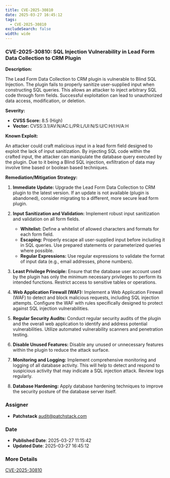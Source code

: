 ```yaml
---
title: CVE-2025-30810
date: 2025-03-27 16:45:12
tags:
  - CVE-2025-30810
excludeSearch: false
width: wide
---
```


### CVE-2025-30810: SQL Injection Vulnerability in Lead Form Data Collection to CRM Plugin

**Description:**

The Lead Form Data Collection to CRM plugin is vulnerable to Blind SQL Injection. The plugin fails to properly sanitize user-supplied input when constructing SQL queries. This allows an attacker to inject arbitrary SQL code through form fields. Successful exploitation can lead to unauthorized data access, modification, or deletion.

**Severity:**

*   **CVSS Score:** 8.5 (High)
*   **Vector:** CVSS:3.1/AV:N/AC:L/PR:L/UI:N/S:U/C:H/I:H/A:H

**Known Exploit:**

An attacker could craft malicious input in a lead form field designed to exploit the lack of input sanitization. By injecting SQL code within the crafted input, the attacker can manipulate the database query executed by the plugin. Due to it being a Blind SQL injection, exfiltration of data may involve time based or boolean based techniques.

**Remediation/Mitigation Strategy:**

1.  **Immediate Update:** Upgrade the Lead Form Data Collection to CRM plugin to the latest version. If an update is not available (plugin is abandoned), consider migrating to a different, more secure lead form plugin.

2.  **Input Sanitization and Validation:** Implement robust input sanitization and validation on all form fields.

    *   **Whitelist:** Define a whitelist of allowed characters and formats for each form field.
    *   **Escaping:** Properly escape all user-supplied input before including it in SQL queries.  Use prepared statements or parameterized queries where possible.
    *   **Regular Expressions:** Use regular expressions to validate the format of input data (e.g., email addresses, phone numbers).

3.  **Least Privilege Principle:** Ensure that the database user account used by the plugin has only the minimum necessary privileges to perform its intended functions. Restrict access to sensitive tables or operations.

4.  **Web Application Firewall (WAF):** Implement a Web Application Firewall (WAF) to detect and block malicious requests, including SQL injection attempts. Configure the WAF with rules specifically designed to protect against SQL injection vulnerabilities.

5.  **Regular Security Audits:** Conduct regular security audits of the plugin and the overall web application to identify and address potential vulnerabilities. Utilize automated vulnerability scanners and penetration testing.

6.  **Disable Unused Features:** Disable any unused or unnecessary features within the plugin to reduce the attack surface.

7.  **Monitoring and Logging:** Implement comprehensive monitoring and logging of all database activity. This will help to detect and respond to suspicious activity that may indicate a SQL injection attack. Review logs regularly.

8. **Database Hardening:** Apply database hardening techniques to improve the security posture of the database server itself.

### Assigner
- **Patchstack** <audit@patchstack.com>

### Date
- **Published Date**: 2025-03-27 11:15:42
- **Updated Date**: 2025-03-27 16:45:12

### More Details
[CVE-2025-30810](https://www.cvedetails.com/cve/CVE-2025-30810)